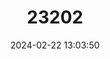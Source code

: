 ---
title: "23202"
category: "Zenarchopterus alleni"
draft: false
date: 2024-02-22 13:03:50
languages:
  English: ["Allen's River Garfish"]
---